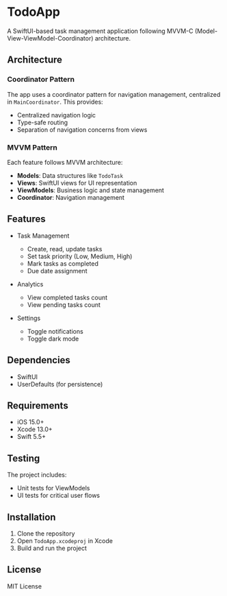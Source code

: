 # TodoApp

A SwiftUI-based task management application following MVVM-C (Model-View-ViewModel-Coordinator) architecture.

## Architecture

### Coordinator Pattern
The app uses a coordinator pattern for navigation management, centralized in `MainCoordinator`. This provides:
- Centralized navigation logic
- Type-safe routing
- Separation of navigation concerns from views

### MVVM Pattern
Each feature follows MVVM architecture:
- **Models**: Data structures like `TodoTask`
- **Views**: SwiftUI views for UI representation
- **ViewModels**: Business logic and state management
- **Coordinator**: Navigation management

## Features

- Task Management
  - Create, read, update tasks
  - Set task priority (Low, Medium, High)
  - Mark tasks as completed
  - Due date assignment

- Analytics
  - View completed tasks count
  - View pending tasks count

- Settings
  - Toggle notifications
  - Toggle dark mode

## Dependencies

- SwiftUI
- UserDefaults (for persistence)

## Requirements

- iOS 15.0+
- Xcode 13.0+
- Swift 5.5+

## Testing

The project includes:
- Unit tests for ViewModels
- UI tests for critical user flows

## Installation

1. Clone the repository
2. Open `TodoApp.xcodeproj` in Xcode
3. Build and run the project

## License

MIT License

